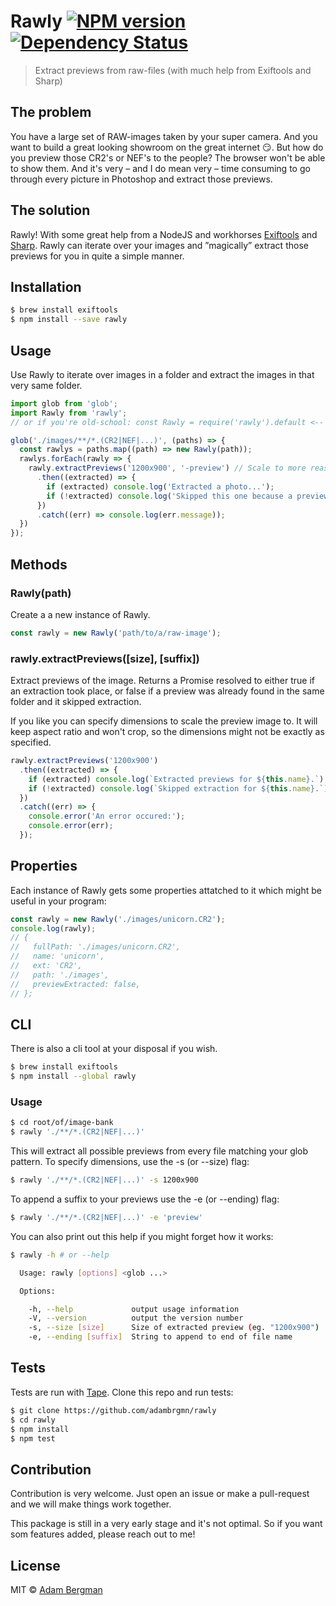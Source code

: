 # Rawly [![NPM version][npm-image]][npm-url] [![Dependency Status][daviddm-image]][daviddm-url]
> Extract previews from raw-files (with much help from Exiftools and Sharp)

## The problem
You have a large set of RAW-images taken by your super camera. And you want to build a great looking showroom on the great internet :smirk:. But how do you preview those CR2's or NEF's to the people? The browser won't be able to show them. And it's very – and I do mean very – time consuming to go through every picture in Photoshop and extract those previews.

## The solution
Rawly!
With some great help from a NodeJS and workhorses [Exiftools](http://www.sno.phy.queensu.ca/~phil/exiftool/) and [Sharp](http://sharp.dimens.io/en/stable/). Rawly can iterate over your images and ”magically” extract those previews for you in quite a simple manner.

## Installation
```sh
$ brew install exiftools
$ npm install --save rawly
```

## Usage
Use Rawly to iterate over images in a folder and extract the images in that very same folder.

```js
import glob from 'glob';
import Rawly from 'rawly';
// or if you're old-school: const Rawly = require('rawly').default <-- important to end with default

glob('./images/**/*.(CR2|NEF|...)', (paths) => {
  const rawlys = paths.map((path) => new Rawly(path));
  rawlys.forEach(rawly => {
    rawly.extractPreviews('1200x900', '-preview') // Scale to more reasonable size and append -preview to the end
      .then((extracted) => {
        if (extracted) console.log('Extracted a photo...');
        if (!extracted) console.log('Skipped this one because a preview was already extracted, and you didn\'t force me...');
      })
      .catch((err) => console.log(err.message));
  })
});
```

## Methods
### Rawly(path)
Create a a new instance of Rawly.

```js
const rawly = new Rawly('path/to/a/raw-image');
```

### rawly.extractPreviews([size], [suffix])
Extract previews of the image. Returns a Promise resolved to either true if an extraction took place, or false if a preview was already found in the same folder and it skipped extraction.

If you like you can specify dimensions to scale the preview image to. It will keep aspect ratio and won't crop, so the dimensions might not be exactly as specified.

```js
rawly.extractPreviews('1200x900')
  .then((extracted) => {
    if (extracted) console.log(`Extracted previews for ${this.name}.`);
    if (!extracted) console.log(`Skipped extraction for ${this.name}.`);
  })
  .catch((err) => {
    console.error('An error occured:');
    console.error(err);
  });
```

## Properties
Each instance of Rawly gets some properties attatched to it which might be useful in your program:

```js
const rawly = new Rawly('./images/unicorn.CR2');
console.log(rawly);
// {
//   fullPath: './images/unicorn.CR2',
//   name: 'unicorn',
//   ext: 'CR2',
//   path: './images',
//   previewExtracted: false,
// };
```

## CLI
There is also a cli tool at your disposal if you wish.

```sh
$ brew install exiftools
$ npm install --global rawly
```

### Usage
```sh
$ cd root/of/image-bank
$ rawly './**/*.(CR2|NEF|...)'
```

This will extract all possible previews from every file matching your glob pattern. To specify dimensions, use the -s (or --size) flag:

```sh
$ rawly './**/*.(CR2|NEF|...)' -s 1200x900
```

To append a suffix to your previews use the -e (or --ending) flag:

```sh
$ rawly './**/*.(CR2|NEF|...)' -e 'preview'
```

You can also print out this help if you might forget how it works:

```sh
$ rawly -h # or --help

  Usage: rawly [options] <glob ...>

  Options:

    -h, --help             output usage information
    -V, --version          output the version number
    -s, --size [size]      Size of extracted preview (eg. "1200x900")
    -e, --ending [suffix]  String to append to end of file name

```

## Tests
Tests are run with [Tape](https://github.com/substack/tape).
Clone this repo and run tests:

```sh
$ git clone https://github.com/adambrgmn/rawly
$ cd rawly
$ npm install
$ npm test
```


## Contribution
Contribution is very welcome. Just open an issue or make a pull-request and we will make things work together.

This package is still in a very early stage and it's not optimal. So if you want som features added, please reach out to me!

## License
MIT © [Adam Bergman](http://fransvilhelm.com)


[npm-image]: https://badge.fury.io/js/rawly.svg
[npm-url]: https://npmjs.org/package/rawly
[daviddm-image]: https://david-dm.org/adambrgmn/rawly.svg?theme=shields.io
[daviddm-url]: https://david-dm.org/adambrgmn/rawly
